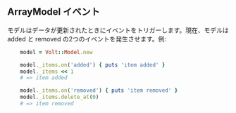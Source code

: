 ## ArrayModel イベント

モデルはデータが更新されたときにイベントをトリガーします。現在、モデルは added と removed の2つのイベントを発生させます。例:

```ruby
    model = Volt::Model.new

    model._items.on('added') { puts 'item added' }
    model._items << 1
    # => item added

    model._items.on('removed') { puts 'item removed' }
    model._items.delete_at(0)
    # => item removed
```

